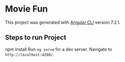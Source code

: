 # Movie Fun

This project was generated with [Angular CLI](https://github.com/angular/angular-cli) version 7.2.1.

## Steps to run Project

npm install
Run `ng serve` for a dev server. Navigate to `http://localhost:4200/`.

